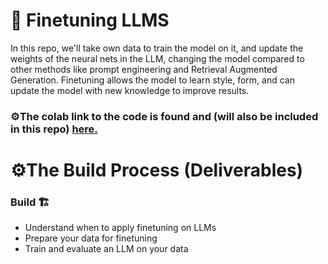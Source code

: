 # 🤖 Finetuning LLMS

In this repo, we'll take own data to train the model on it, and update the weights of the neural nets in the LLM, changing the model compared to other methods like prompt engineering and Retrieval Augmented Generation. Finetuning allows the model to learn style, form, and can update the model with new knowledge to improve results.

### ⚙️The colab link to the code is found and (will also be included in this repo) [here.](https://colab.research.google.com/drive/1OR0dpmer4AFPwvKvA3e5dW8C_lU8o2D3?usp=sharing)

# ⚙️The Build Process (Deliverables)

### Build 🏗️
* Understand when to apply finetuning on LLMs
* Prepare your data for finetuning
* Train and evaluate an LLM on your data
